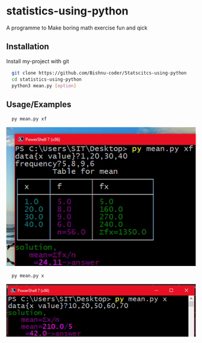 
# statistics-using-python

A programme to Make boring math exercise fun and qick



## Installation

Install my-project with git

```bash
  git clone https://github.com/Bishnu-coder/Statscitcs-using-python
  cd statistics-using-python
  python3 mean.py [option]
```

## Usage/Examples


```bash
  py mean.py xf
```

![Logo](https://github.com/Bishnu-coder/Statscitcs-using-python/blob/main/image.png?raw=true)

```bash
  py mean.py x
```

![Logo](https://github.com/Bishnu-coder/Statscitcs-using-python/blob/main/image1.png?raw=true)

